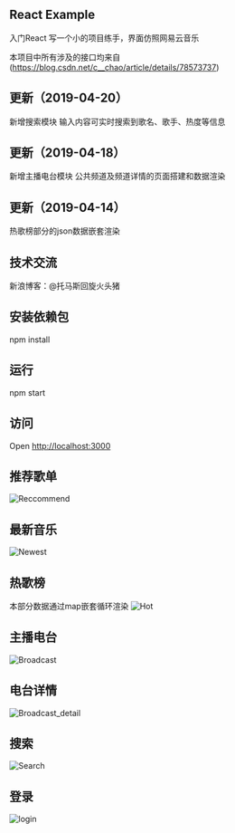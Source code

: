 React Example
---

入门React
写一个小的项目练手，界面仿照网易云音乐

本项目中所有涉及的接口均来自(https://blog.csdn.net/c__chao/article/details/78573737)

## 更新（2019-04-20）
新增搜索模块
输入内容可实时搜索到歌名、歌手、热度等信息

## 更新（2019-04-18）
新增主播电台模块
公共频道及频道详情的页面搭建和数据渲染

## 更新（2019-04-14）
热歌榜部分的json数据嵌套渲染

## 技术交流
新浪博客：@托马斯回旋火头猪

## 安装依赖包
npm install


## 运行
npm start

## 访问
Open [http://localhost:3000](http://localhost:3000)


**推荐歌单**
---
![Reccommend](https://s2.ax1x.com/2019/04/14/AXZCon.png)

**最新音乐**
---
![Newest](https://s2.ax1x.com/2019/04/14/AXZpZj.png)

**热歌榜**
---
本部分数据通过map嵌套循环渲染
![Hot](https://s2.ax1x.com/2019/04/14/AXZ9ds.png)

**主播电台**
---
![Broadcast](https://s2.ax1x.com/2019/04/18/ESa2FJ.png)

**电台详情**
---
![Broadcast_detail](https://s2.ax1x.com/2019/04/18/ESaco4.png)

**搜索**
---
![Search](https://s2.ax1x.com/2019/04/20/ECa0uq.png)

**登录**
---
![login](https://s2.ax1x.com/2019/04/14/AXVzLQ.png)

